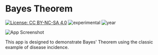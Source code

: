 # Bayes Theorem

[![License: CC BY-NC-SA 4.0](https://img.shields.io/badge/License-CC%20BY--NC--SA%204.0-lightgrey.svg)](https://creativecommons.org/licenses/by-nc-sa/4.0/) ![experimental](https://img.shields.io/badge/lifecycle-experimental-orange) ![year](https://img.shields.io/badge/year-2018-lightgrey)

![App Screenshot](https://sites.psu.edu/shinyapps/files/2018/12/e706fe5f4f4c31ba0e9a9a5d9f4ffb298dd63459-bayes-zdgy0j.png)

This app is designed to demonstrate Bayes' Theorem using the classic example of disease incidence.
